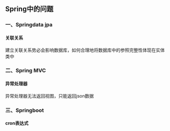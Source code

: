 ## Spring中的问题



### 一、Springdata jpa

#### 关联关系

建立关联关系势必会影响数据库，如何合理地将数据库中的参照完整性体现在实体类中





### 二、Spring MVC

#### 异常处理器

异常处理器无法返回视图，只能返回json数据



### 三、Springboot

#### cron表达式

